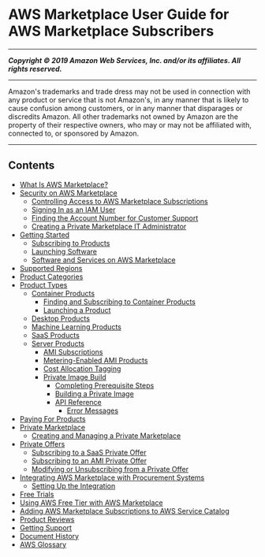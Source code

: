 # AWS Marketplace User Guide for AWS Marketplace Subscribers

-----
*****Copyright &copy; 2019 Amazon Web Services, Inc. and/or its affiliates. All rights reserved.*****

-----
Amazon's trademarks and trade dress may not be used in 
     connection with any product or service that is not Amazon's, 
     in any manner that is likely to cause confusion among customers, 
     or in any manner that disparages or discredits Amazon. All other 
     trademarks not owned by Amazon are the property of their respective
     owners, who may or may not be affiliated with, connected to, or 
     sponsored by Amazon.

-----
## Contents
+ [What Is AWS Marketplace?](what-is-marketplace.md)
+ [Security on AWS Marketplace](buyer-security.md)
   + [Controlling Access to AWS Marketplace Subscriptions](buyer-iam-users-groups-policies.md)
   + [Signing In as an IAM User](buyer-iam-user-login.md)
   + [Finding the Account Number for Customer Support](GettingSupport.md)
   + [Creating a Private Marketplace IT Administrator](it-administrator.md)
+ [Getting Started](buyer-getting-started.md)
   + [Subscribing to Products](buyer-subscribing-to-products.md)
   + [Launching Software](buyer-launching-software.md)
   + [Software and Services on AWS Marketplace](buyer-software-and-services.md)
+ [Supported Regions](supported-regions.md)
+ [Product Categories](buyer-product-categories.md)
+ [Product Types](buyer-product-types.md)
   + [Container Products](buyer-what-is-aws-marketplace-for-containers.md)
      + [Finding and Subscribing to Container Products](buyer-finding-and-subscribing-to-container-products.md)
      + [Launching a Product](buyer-configuring-a-product.md)
   + [Desktop Products](buyer-desktop-products.md)
   + [Machine Learning Products](aws-machine-learning-marketplace.md)
   + [SaaS Products](buyer-saas-products.md)
   + [Server Products](buyer-server-products.md)
      + [AMI Subscriptions](buyer-ami-subscriptions.md)
      + [Metering-Enabled AMI Products](buyer-ami-metering-enabled-products.md)
      + [Cost Allocation Tagging](cost-allocation-tagging-ami-marketplace.md)
      + [Private Image Build](buyer-private-image-build.md)
         + [Completing Prerequisite Steps](completing-prerequisite-steps.md)
         + [Building a Private Image](building-a-private-image.md)
         + [API Reference](api-reference.md)
            + [Error Messages](private-image-build-error-messages.md)
+ [Paying For Products](buyer-paying-for-products.md)
+ [Private Marketplace](private-marketplace.md)
   + [Creating and Managing a Private Marketplace](private-catalog-admisitration.md)
+ [Private Offers](buyer-private-offers.md)
   + [Subscribing to a SaaS Private Offer](buyer-private-offers-subscribing-saas-private-offer.md)
   + [Subscribing to an AMI Private Offer](buyer-private-offers-subscribing-ami-private-offer.md)
   + [Modifying or Unsubscribing from a Private Offer](buyer-private-offers-modifying.md)
+ [Integrating AWS Marketplace with Procurement Systems](procurement-system-integration.md)
   + [Setting Up the Integration](procurement-system-integration-setup.md)
+ [Free Trials](buyer-free-trials.md)
+ [Using AWS Free Tier with AWS Marketplace](buyer-aws-free-tier.md)
+ [Adding AWS Marketplace Subscriptions to AWS Service Catalog](service-catalog.md)
+ [Product Reviews](buyer-product-reviews.md)
+ [Getting Support](buyer-support.md)
+ [Document History](document-history.md)
+ [AWS Glossary](glossary.md)
